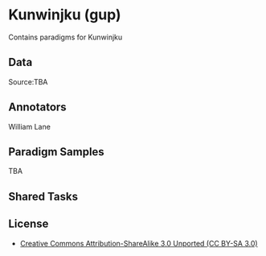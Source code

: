 #  Kunwinjku  (gup)

Contains paradigms for Kunwinjku

## Data

Source:TBA

## Annotators
William Lane

## Paradigm Samples
TBA

## Shared Tasks


## License
- [Creative Commons Attribution-ShareAlike 3.0 Unported (CC BY-SA 3.0)](https://creativecommons.org/licenses/by-sa/3.0/)
